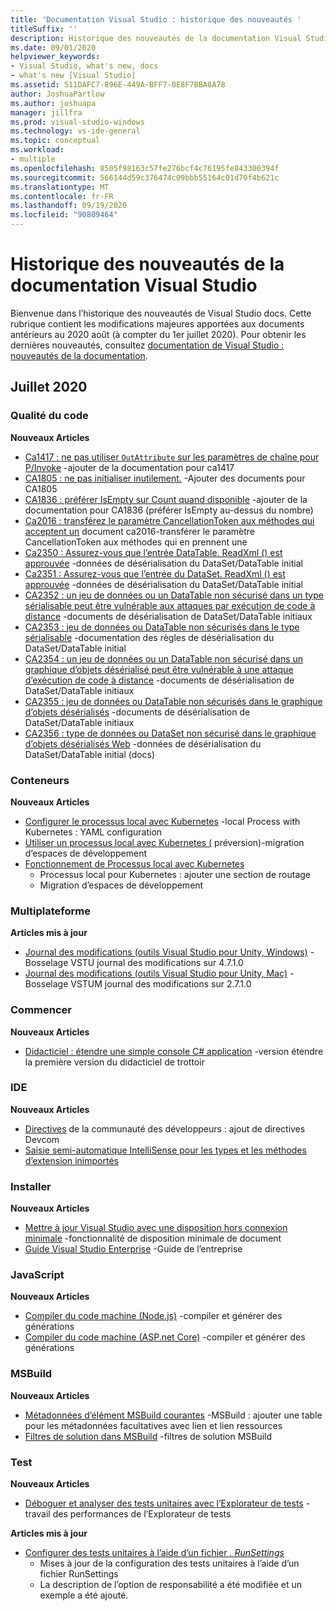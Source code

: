 ```yaml
---
title: 'Documentation Visual Studio : historique des nouveautés '
titleSuffix: ''
description: Historique des nouveautés de la documentation Visual Studio
ms.date: 09/01/2020
helpviewer_keywords:
- Visual Studio, what's new, docs
- what's new [Visual Studio]
ms.assetid: 511DAFC7-896E-449A-BFF7-0E8F7BBA8A78
author: JoshuaPartlow
ms.author: joshuapa
manager: jillfra
ms.prod: visual-studio-windows
ms.technology: vs-ide-general
ms.topic: conceptual
ms.workload:
- multiple
ms.openlocfilehash: 8505f98163c57fe276bcf4c76195fe843300394f
ms.sourcegitcommit: 566144d59c376474c09bbb55164c01d70f4b621c
ms.translationtype: MT
ms.contentlocale: fr-FR
ms.lasthandoff: 09/19/2020
ms.locfileid: "90809464"
---
```

# <a name="history-of-whats-new-in-visual-studio-docs"></a>Historique des nouveautés de la documentation Visual Studio

Bienvenue dans l’historique des nouveautés de Visual Studio docs. Cette rubrique contient les modifications majeures apportées aux documents antérieurs au 2020 août (à compter du 1er juillet 2020). Pour obtenir les dernières nouveautés, consultez [documentation de Visual Studio : nouveautés de la documentation](whats-new-visual-studio-docs.md).

## <a name="july-2020"></a>Juillet 2020
### <a name="code-quality"></a>Qualité du code

**Nouveaux Articles**

- [Ca1417 : ne pas utiliser `OutAttribute` sur les paramètres de chaîne pour P/Invoke](../code-quality/ca1417.md) -ajouter de la documentation pour ca1417
- [CA1805 : ne pas initialiser inutilement.](../code-quality/ca1805.md) -Ajouter des documents pour CA1805
- [CA1836 : préférer IsEmpty sur Count quand disponible](../code-quality/ca1836.md) -ajouter de la documentation pour CA1836 (préférer IsEmpty au-dessus du nombre)
- [Ca2016 : transférez le paramètre CancellationToken aux méthodes qui acceptent un](../code-quality/ca2016.md) document ca2016-transférer le paramètre CancellationToken aux méthodes qui en prennent une
- [Ca2350 : Assurez-vous que l’entrée DataTable. ReadXml () est approuvée](../code-quality/ca2350.md) -données de désérialisation du DataSet/DataTable initial
- [Ca2351 : Assurez-vous que l’entrée du DataSet. ReadXml () est approuvée](../code-quality/ca2351.md) -données de désérialisation du DataSet/DataTable initial
- [CA2352 : un jeu de données ou un DataTable non sécurisé dans un type sérialisable peut être vulnérable aux attaques par exécution de code à distance](../code-quality/ca2352.md) -documents de désérialisation de DataSet/DataTable initiaux
- [CA2353 : jeu de données ou DataTable non sécurisés dans le type sérialisable](../code-quality/ca2353.md) -documentation des règles de désérialisation du DataSet/DataTable initial
- [CA2354 : un jeu de données ou un DataTable non sécurisé dans un graphique d’objets désérialisé peut être vulnérable à une attaque d’exécution de code à distance](../code-quality/ca2354.md) -documents de désérialisation de DataSet/DataTable initiaux
- [CA2355 : jeu de données ou DataTable non sécurisés dans le graphique d’objets désérialisés](../code-quality/ca2355.md) -documents de désérialisation de DataSet/DataTable initiaux
- [CA2356 : type de données ou DataSet non sécurisé dans le graphique d’objets désérialisés Web](../code-quality/ca2356.md) -données de désérialisation du DataSet/DataTable initial (docs)

### <a name="containers"></a>Conteneurs

**Nouveaux Articles**

- [Configurer le processus local avec Kubernetes](../containers/configure-local-process-with-kubernetes.md) -local Process with Kubernetes : YAML configuration
- [Utiliser un processus local avec Kubernetes (](../containers/local-process-kubernetes.md) préversion)-migration d’espaces de développement
- [Fonctionnement de Processus local avec Kubernetes](../containers/overview-local-process-kubernetes.md)
  - Processus local pour Kubernetes : ajouter une section de routage
  - Migration d’espaces de développement

### <a name="cross-platform"></a>Multiplateforme

**Articles mis à jour**

- [Journal des modifications (outils Visual Studio pour Unity, Windows)](../cross-platform/change-log-visual-studio-tools-for-unity.md) -Bosselage VSTU journal des modifications sur 4.7.1.0
- [Journal des modifications (outils Visual Studio pour Unity, Mac)](../cross-platform/change-log-visual-studio-tools-for-unity-mac.md) -Bosselage VSTUM journal des modifications sur 2.7.1.0

### <a name="get-started"></a>Commencer

**Nouveaux Articles**

- [Didacticiel : étendre une simple console C# application](../get-started/csharp/tutorial-console-part-2.md) -version étendre la première version du didacticiel de trottoir

### <a name="ide"></a>IDE

**Nouveaux Articles**

- [Directives](./developer-community-guidelines.md) de la communauté des développeurs : ajout de directives Devcom
- [Saisie semi-automatique IntelliSense pour les types et les méthodes d’extension inimportés](./reference/intellisense-completion-unimported-types-extension-methods.md)

### <a name="install"></a>Installer

**Nouveaux Articles**

- [Mettre à jour Visual Studio avec une disposition hors connexion minimale](../install/update-minimal-layout.md) -fonctionnalité de disposition minimale de document
- [Guide Visual Studio Enterprise](../install/visual-studio-enterprise-guide.md) -Guide de l’entreprise

### <a name="javascript"></a>JavaScript

**Nouveaux Articles**

- [Compiler du code machine (Node.js)](../javascript/compile-typescript-code-npm.md) -compiler et générer des générations
- [Compiler du code machine (ASP.net Core)](../javascript/compile-typescript-code-nuget.md) -compiler et générer des générations

### <a name="msbuild"></a>MSBuild

**Nouveaux Articles**

- [Métadonnées d’élément MSBuild courantes](../msbuild/common-msbuild-item-metadata.md) -MSBuild : ajouter une table pour les métadonnées facultatives avec lien et lien ressources
- [Filtres de solution dans MSBuild](../msbuild/solution-filters.md) -filtres de solution MSBuild

### <a name="test"></a>Test

**Nouveaux Articles**

- [Déboguer et analyser des tests unitaires avec l’Explorateur de tests](../test/debug-unit-tests-with-test-explorer.md) -travail des performances de l’Explorateur de tests

**Articles mis à jour**

- [Configurer des tests unitaires à l’aide d’un fichier *. RunSettings*](../test/configure-unit-tests-by-using-a-dot-runsettings-file.md)
  - Mises à jour de la configuration des tests unitaires à l’aide d’un fichier RunSettings
  - La description de l’option de responsabilité a été modifiée et un exemple a été ajouté.